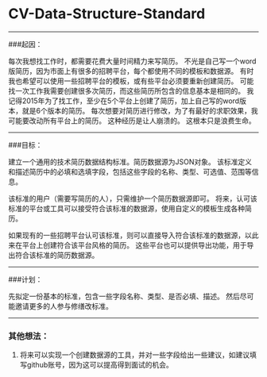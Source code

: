 # CV-Data-Structure-Standard

--------------
###起因： 

每次我想找工作时，都需要花费大量时间精力来写简历。
不光是自己写一个word版简历，因为市面上有很多的招聘平台，每个都使用不同的模板和数据源。
有时我也希望可以使用一些招聘平台的模板，或有些平台必须要重新创建简历。
可能找一次工作我需要创建很多次简历，而这些简历所包含的信息基本是相同的。
我记得2015年为了找工作，至少在5个平台上创建了简历，加上自己写的word版本，就是6个版本的简历。
每次想要对简历进行修改，为了有最好的求职效果，我可能要改动所有平台上的简历。
这种经历是让人崩溃的。
这根本只是浪费生命。


--------------
###目标： 

建立一个通用的技术简历数据结构标准。简历数据源为JSON对象。
该标准定义和描述简历中的必填和选填字段，包括这些字段的名称、类型、可选值、范围等信息。

该标准的用户（需要写简历的人），只需维护一个简历数据源即可。
将来，认可该标准的平台或工具可以接受符合该标准的数据源，使用自定义的模板生成各种简历。

如果现有的一些招聘平台认可该标准，则可以直接导入符合该标准的数据源，以此来在平台上创建符合该平台风格的简历。
这些平台也可以提供导出功能，用于导出符合该标准的简历数据源。


--------------
###计划：

先拟定一份基本的标准，包含一些字段名称、类型、是否必填、描述。 然后尽可能邀请更多的人参与修缮改标准。


--------------
### 其他想法：

1. 将来可以实现一个创建数据源的工具，并对一些字段给出一些建议，如建议填写github账号，因为这可以提高得到面试的机会。